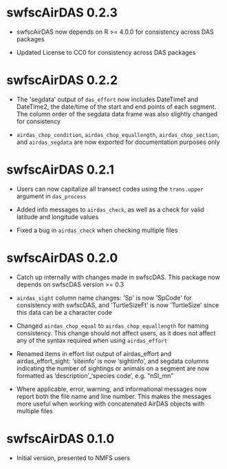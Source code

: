 # swfscAirDAS 0.2.3

* swfscAirDAS now depends on R >= 4.0.0 for consistency across DAS packages

* Updated License to CC0 for consistency across DAS packages


# swfscAirDAS 0.2.2

* The 'segdata' output of `das_effort` now includes DateTime1 and DateTime2, the date/time of the start and end points of each segment. The column order of the segdata data frame was also slightly changed for consistency

* `airdas_chop_condition`, `airdas_chop_equallength`, `airdas_chop_section`, and `airdas_segdata` are now exported for documentation purposes only


# swfscAirDAS 0.2.1

* Users can now capitalize all transect codes using the `trans.upper` argument in `das_process`

* Added info messages to `airdas_check`, as well as a check for valid latitude and longitude values

* Fixed a bug in `airdas_check` when checking multiple files


# swfscAirDAS 0.2.0

* Catch up internally with changes made in swfscDAS. This package now depends on swfscDAS version >= 0.3

* `airdas_sight` column name changes: 'Sp' is now 'SpCode' for consistency with swfscDAS, and 'TurtleSizeFt' is now 'TurtleSize' since this data can be a character code

* Changed `airdas_chop_equal` to `airdas_chop_equallength` for naming consistency. This change should not affect users, as it does not affect any of the syntax required when using `airdas_effort`

* Renamed items in effort list output of airdas_effort and airdas_effort_sight: ‘siteinfo’ is now ‘sightinfo’, and segdata columns indicating the number of sightings or animals on a segment are now formatted as ‘description’_‘species code’, e.g. “nSI_mn”

* Where applicable, error, warning, and informational messages now report both the file name and line number. This makes the messages more useful when working with concatenated AirDAS objects with multiple files


# swfscAirDAS 0.1.0

* Initial version, presented to NMFS users
